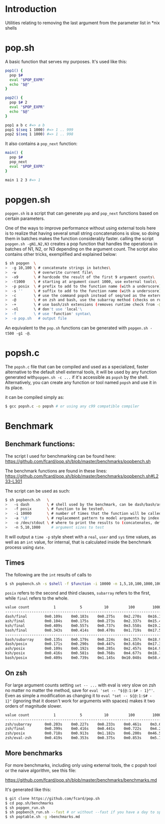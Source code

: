 # Introduction

Utilities relating to removing the last argument from the parameter list in *nix shells

# pop.sh

A basic function that serves my purposes. It's used like this:

```sh
pop1() {
  pop $#
  eval "$POP_EXPR"
  echo "$@"
}

pop2() {
  pop $# 2
  eval "$POP_EXPR"
  echo "$@"
}

pop1 a b c #=> a b
pop1 $(seq 1 1000) #=> 1 .. 999
pop2 $(seq 1 1000) #=> 1 .. 998
```

It also contains a `pop_next` function:

```sh
main() {
  pop $#
  pop_next
  eval "$POP_EXPR"
}

main 1 2 3 #=> 1
```

# popgen.sh

`popgen.sh` is a script that can generate `pop` and `pop_next` functions
based on certain parameters.

One of the ways to improve performance without using external tools here is
to realize that having several small string concatenations is slow, so doing
them in batches makes the function considerably faster. calling the script
`popgen.sh -gN1,N2,N3` creates a pop function that handles the operations
in batches of N1, N2, or N3 depending on the argument count. The script also
contains other tricks, exemplified and explained below:

```sh
$ sh popgen  \
>  -g 10,100 \ # concatenate strings in batches\
>  -w        \ # overwrite current file\
>  -x9       \ # hardcode the result of the first 9 argument counts\
>  -t1000    \ # starting at argument count 1000, use external tools\
>  -p posix  \ # prefix to add to the function name (with a underscore)\
>  -s ''     \ # suffix to add to the function name (with a underscore)\
>  -c        \ # use the command popsh instead of seq/sed as the external tool\
>  -@        \ # on zsh and bash, use the subarray method (checks on runtime)\
>  -+        \ # use bash/zsh extensions (removes runtime check from -@)\
>  -nl       \ # don't use 'local'\
>  -f        \ # use 'function' syntax\
>  -o pop.sh   # output file
```

An equivalent to the `pop.sh` functions can be generated with `popgen.sh -t500 -g1 -@`.

# popsh.c

The `popsh.c` file that can be compiled and used as a specialized,
faster alternative to the default shell external tools, it will be used by
any function generated with`popgen.sh -c ...` if it's accessible as `popsh`
by the shell. Alternatively, you can create any function or tool named
`popsh` and use it in its place.

it can be compiled simply as:

```sh
$ gcc popsh.c -o popsh # or using any c99 compatible compiler
```

# Benchmark

## Benchmark functions:

The script I used for benchmarking can be found here:
https://github.com/fcard/pop.sh/blob/master/benchmarks/popbench.sh

The benchmark functions are found in these lines:
https://github.com/fcard/pop.sh/blob/master/benchmarks/popbench.sh#L233-L301

The script can be used as such:
```sh
$ sh popbench.sh   \
>   -s dash        \ # shell used by the benchmark, can be dash/bash/ash/zsh/ksh.\
>   -f posix       \ # function to be tested\
>   -i 10000       \ # number of times that the function will be called per test\
>   -a '\0'        \ # replacement pattern to model arguments by index (uses sed)\
>   -o /dev/stdout \ # where to print the results to (concatenates, defaults to stdout)\
>   -n 5,10,1000     # argument sizes to test
```
It will output a `time -p` style sheet with a `real`, `user` and `sys` time values,
as well as an `int` value, for internal, that is calculated inside the benchmark
process using `date`.

## Times

The following are the `int` results of calls to
```sh
$ sh popbench.sh -s $shell -f $function -i 10000 -n 1,5,10,100,1000,10000
```
`posix` refers to the second and third clauses, `subarray` refers to the first,
while `final` refers to the whole.

```sh
value count 	      1 	      5 	     10 	    100 	   1000 	   10000
---------------------------------------------------------------------------------------
dash/final  	  0m0.109s	  0m0.183s	  0m0.275s	  0m2.270s	 0m16.122s	 1m10.239s
ash/final   	  0m0.104s	  0m0.175s	  0m0.273s	  0m2.337s	 0m15.428s	 1m11.673s
ksh/final   	  0m0.409s	  0m0.557s	  0m0.737s	  0m3.558s	 0m19.200s	 1m40.264s
bash/final  	  0m0.343s	  0m0.414s	  0m0.470s	  0m1.719s	 0m17.508s	 3m12.496s
---------------------------------------------------------------------------------------
bash/subarray	  0m0.135s	  0m0.179s	  0m0.224s	  0m1.357s	 0m18.911s	 3m18.007s
dash/posix  	  0m0.171s	  0m0.290s	  0m0.447s	  0m3.610s	 0m17.376s	  1m8.852s
ash/posix   	  0m0.109s	  0m0.192s	  0m0.285s	  0m2.457s	 0m14.942s	 1m10.062s
ksh/posix   	  0m0.416s	  0m0.581s	  0m0.768s	  0m4.677s	 0m18.790s	 1m40.407s
bash/posix  	  0m0.409s	  0m0.739s	  0m1.145s	 0m10.048s	 0m58.449s	40m33.024s
```
## On zsh

For large argument counts setting `set -- ...` with eval is very slow on zsh no
matter no matter the method, save for `eval 'set -- "${@:1:$# - 1}"'`. Even as
simple a modification as changing it to `eval "set -- ${@:1:$# - 1}"`
(ignoring that it doesn't work for arguments with spaces) makes it two orders
of magnitude slower.

```sh
value count 	      1 	      5 	     10 	    100 	   1000 	   10000
---------------------------------------------------------------------------------------
zsh/subarray	  0m0.203s	  0m0.227s	  0m0.233s	  0m0.461s	  0m3.643s	 0m38.396s
zsh/final   	  0m0.399s	  0m0.416s	  0m0.441s	  0m0.722s	  0m4.205s	 0m37.217s
zsh/posix   	  0m0.718s	  0m0.913s	  0m1.182s	  0m6.200s	 0m46.516s	42m27.224s
zsh/eval-zsh	  0m0.419s	  0m0.353s	  0m0.375s	  0m0.853s	  0m5.771s	32m59.576s
```

## More benchmarks

For more benchmarks, including only using external tools, the c popsh tool
or the naive algorithm, see this file:

https://github.com/fcard/pop.sh/blob/master/benchmarks/benchmarks.md

It's generated like this:

```sh
$ git clone https://github.com/fcard/pop.sh
$ cd pop.sh/benchmarks
$ sh popgen_run.sh
$ sh popbench_run.sh --fast # or without --fast if you have a day to spare
$ sh poptable.sh -g >benchmarks.md
```


